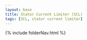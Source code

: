 ```yaml
---
layout: base
title: Stator Current Limiter (SCL)
tags: [SCL, stator current limiter]
---
```


{% include folderNav.html %}